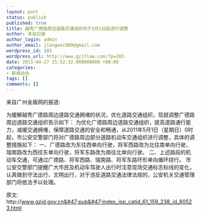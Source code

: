 ```yaml
---
layout: post
status: publish
published: true
title: 越秀广德路周边道路交通组织将于5月1日起进行调整
author: 本站记者
author_login: admin
author_email: jiangwei909@gmail.com
wordpress_id: 283
wordpress_url: http://www.gzjtlaw.com/?p=283
date: 2011-04-27 15:52:32.000000000 +08:00
categories:
- 新闻动态
tags: []
comments: []
---
```

来自广州金盾网的报道:

为缓解越秀广德路周边道路交通拥堵的状况，优化道路交通组织，现就调整广德路周边道路交通组织告示如下：
为优化广德路周边道路交通组织，提高道路通行能力，减缓交通拥堵，保障道路交通的安全和畅通，从2011年5月1日（星期日）0时起，市公安交警部门将对广德路周边部分道路机动车交通组织进行调整，具体的调整措施如下：
一、广德路改为东往西单向行驶，将军西路改为北往南单向行驶，瑞南路改为西往东单向行驶，将军东路改为南往北单向行驶。
二、上述路段的机动车交通，可通过广德路、将军西路、瑞南路、将军东路环形单向循环绕行。
市公安交警部门提醒广大市民及机动车驾驶人出行时注意现场交通标志标线的变化，认真做到守法出行、文明出行，对于违反道路交通法律法规的，公安机关交通管理部门将依法予以处理。

原文: http:&#47;&#47;www.gzjd.gov.cn&#47;pub&#47;index_jsp_catid_61_159_238_id_80523.html
